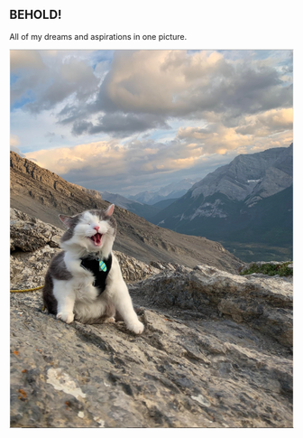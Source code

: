 
## BEHOLD!
All of my dreams and aspirations in one picture.

<div align=center>

![](https://github.com/TheOneAndOnlyStack/Vu_Stack_ART2210/raw/master/Cat_Pictures/Cat%20on%20Mountain.png)

<div align=left>
